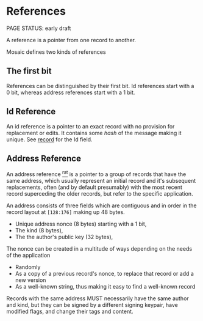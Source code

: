 # References

<status>PAGE STATUS: early draft</status>

A reference is a pointer from one record to another.

Mosaic defines two kinds of references

## The first bit

References can be distinguished by their first bit. Id references start with a 0 bit,
whereas address references start with a 1 bit.

## Id Reference

An <t>id reference</t> is a pointer to an exact record with no provision for
replacement or edits. It contains some *hash* of the message making it
unique. See [record](record.md) for the Id field.

## Address Reference

An <t>address reference</t> [<sup>rat</sup>](rationale.md#references)
is a pointer to a group of records that have the same
address, which usually represent an initial record and it's subsequent
replacements, often (and by default presumably) with the most recent record
superceding the older records, but refer to the specific application.

An address consists of three fields which are contiguous and in order in the
record layout at `[128:176]` making up 48 bytes.

* Unique address nonce (8 bytes) starting with a 1 bit,
* The kind (8 bytes),
* The the author's public key (32 bytes),

The nonce can be created in a multitude of ways depending on the needs of the
application

* Randomly
* As a copy of a previous record's nonce, to replace that record or add a
  new version
* As a well-known string, thus making it easy to find a well-known record

Records with the same address MUST necessarily have the same author and kind,
but they can be signed by a different signing keypair, have modified flags,
and change their tags and content.
